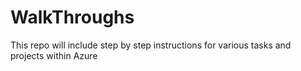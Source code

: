 # WalkThroughs
This repo will include step by step instructions for various tasks and projects within Azure
